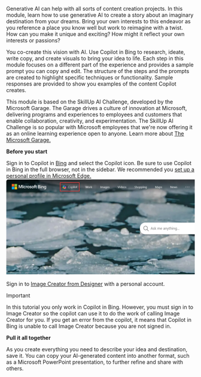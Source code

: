 Generative AI can help with all sorts of content creation projects. In this module, learn how to use generative AI to create a story about an imaginary destination from your dreams. Bring your own interests to this endeavor as you reference a place you know well but work to reimagine with a twist. How can you make it unique and exciting? How might it reflect your own interests or passions?

You co-create this vision with AI. Use Copilot in Bing to research, ideate, write copy, and create visuals to bring your idea to life. Each step in this module focuses on a different part of the experience and provides a sample prompt you can copy and edit. The structure of the steps and the prompts are created to highlight specific techniques or functionality. Sample responses are provided to show you examples of the content Copilot creates.  

This module is based on the SkillUp AI Challenge, developed by the Microsoft Garage. The Garage drives a culture of innovation at Microsoft, delivering programs and experiences to employees and customers that enable collaboration, creativity, and experimentation. The SkillUp AI Challenge is so popular with Microsoft employees that we're now offering it as an online learning experience open to anyone. Learn more about [The Microsoft Garage.](https://www.microsoft.com/garage)


**Before you start**

Sign in to Copilot in [Bing](https://www.bing.com/) and select the Copilot icon. Be sure to use Copilot in Bing in the full browser, not in the sidebar. We recommended you [set up a personal profile in Microsoft Edge.](https://support.microsoft.com/topic/sign-in-and-create-multiple-profiles-in-microsoft-edge-df94e622-2061-49ae-ad1d-6f0e43ce6435)
![Screenshot Bing.com with Copilot selected.](../media/bing-copilot-select.png)

Sign in to [Image Creator from Designer](https://www.bing.com/images/create) with a personal account.

> [!IMPORTANT]
> In this tutorial you only work in Copilot in Bing. However, you must sign in to Image Creator so the copilot can use it to do the work of calling Image Creator for you. If you get an error from the copilot, it means that Copilot in Bing is unable to call Image Creator because you are not signed in.

**Pull it all together**

As you create everything you need to describe your idea and destination, save it. You can copy your AI-generated content into another format, such as a Microsoft PowerPoint presentation, to further refine and share with others.